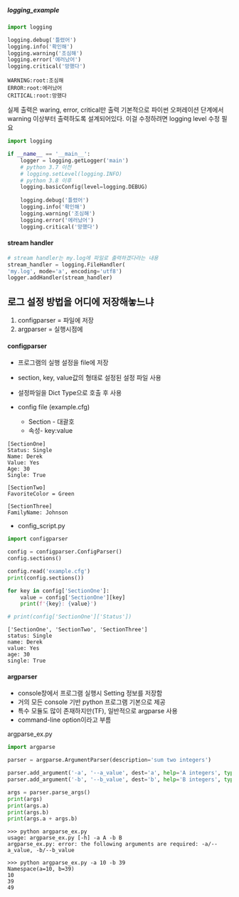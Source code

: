 ##### logging_example

```python
import logging

logging.debug('틀렸어')
logging.info('확인해')
logging.warning('조심해')
logging.error('에러났어')
logging.critical('망했다')
```

```
WARNING:root:조심해
ERROR:root:에러났어
CRITICAL:root:망했다
```

실제 출력은 waring, error, critical만 출력
기본적으로 파이썬 오퍼레이션 단계에서  warning 이상부터 출력하도록 설계되어있다.
이걸 수정하려면 logging level 수정 필요

```python
import logging

if __name__ == '__main__':
    logger = logging.getLogger('main')
    # python 3.7 이전
    # logging.setLevel(logging.INFO)
    # python 3.8 이후
    logging.basicConfig(level=logging.DEBUG)
        
    logging.debug('틀렸어')
    logging.info('확인해')
    logging.warning('조심해')
    logging.error('에러났어')
    logging.critical('망했다')
```

#### stream handler

```python
# stream handler는 my.log에 파일로 출력하겠다라는 내용
stream_handler = logging.FileHandler(
'my.log', mode='a', encoding='utf8')
logger.addHandler(stream_handler)
```


## 로그 설정 방법을 어디에 저장해놓느냐

1. configparser = 파일에 저장
2. argparser = 실행시점에


#### configparser

- 프로그램의 실행  설정을 file에 저장
- section, key, value값의 형태로 설정된 설정 파일 사용
- 설정파일을 Dict Type으로 호출 후 사용


- config file (example.cfg)
	- Section - 대괄호
	- 속성- key:value
```
[SectionOne]
Status: Single
Name: Derek
Value: Yes
Age: 30
Single: True

[SectionTwo]
FavoriteColor = Green

[SectionThree]
FamilyName: Johnson
```

- config_script.py

```python
import configparser

config = configparser.ConfigParser()
config.sections()

config.read('example.cfg')
print(config.sections())

for key in config['SectionOne']:
    value = config['SectionOne'][key]
    print(f'{key}: {value}')

# print(config['SectionOne']['Status'])
```

```
['SectionOne', 'SectionTwo', 'SectionThree']
status: Single
name: Derek
value: Yes
age: 30
single: True
```


#### argparser
- console창에서 프로그램 실행시 Setting 정보를 저장함
- 거의 모든 console 기반 python 프로그램 기본으로 제공
- 특수 모듈도 많이 존재하지만(TF), 일반적으로 argparse 사용
- command-line option이라고 부름

argparse_ex.py
```python
import argparse

parser = argparse.ArgumentParser(description='sum two integers')

parser.add_argument('-a', '--a_value', dest='a', help='A integers', type=int, required=True)
parser.add_argument('-b', '--b_value', dest='b', help='B integers', type=int, required=True)

args = parser.parse_args()
print(args)
print(args.a)
print(args.b)
print(args.a + args.b)
```

```
>>> python argparse_ex.py 
usage: argparse_ex.py [-h] -a A -b B
argparse_ex.py: error: the following arguments are required: -a/--a_value, -b/--b_value

>>> python argparse_ex.py -a 10 -b 39
Namespace(a=10, b=39)
10
39
49
```





